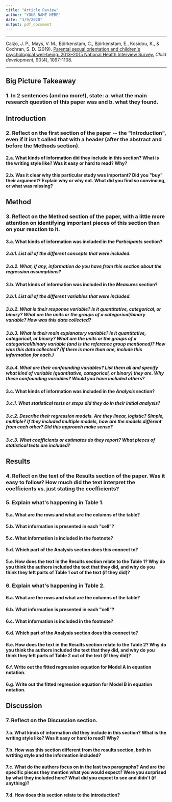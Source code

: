 ```yaml
---
title: "Article Review"
author: "YOUR NAME HERE"
date: "3/9/2020"
output: pdf_document
---
```




***
Calzo, J. P., Mays, V. M., Björkenstam, C., Björkenstam, E., Kosidou, K., & Cochran, S. D. (2019). [Parental sexual orientation and children's psychological well‐being: 2013–2015 National Health Interview Survey.](https://srcd-onlinelibrary-wiley-com.libproxy.smith.edu/doi/full/10.1111/cdev.12989) *Child development*, 90(4), 1097-1108. 
***

## Big Picture Takeaway

### 1. In 2 sentences (and no more!), state: a. what the main research question of this paper was and b. what they found.

## Introduction

### 2. Reflect on the first section of the paper -- the "__Introduction__", even if it isn't called that with a header (after the abstract and before the Methods section).

#### 2.a. What kinds of information did they include in this section? What is the writing style like? Was it easy or hard to read? Why?

#### 2.b. Was it clear why this particular study was important? Did you "buy" their argument? Explain why or why not. What did you find so convincing, or what was missing?

## Method

### 3. Reflect on the __Method__ section of the paper, with a little more attention on identifying important pieces of this section than on your reaction to it.

#### 3.a. What kinds of information was included in the _Participants_ section? 

##### 3.a.1. List all of the different concepts that were included.

##### 3.a.2. What, if any, information do you have from this section about the regression assumptions?

#### 3.b. What kinds of information was included in the _Measures_ section? 

##### 3.b.1. List all of the different variables that were included.

##### 3.b.2. What is their response variable? Is it quantitative, categorical, or binary? What are the units or the groups of a categorical/binary variable? How was this data collected?

##### 3.b.3. What is their main explanatory variable? Is it quantitative, categorical, or binary? What are the units or the groups of a categorical/binary variable (and is the reference group mentioned)? How was this data collected? (If there is more than one, include this information for each.)

##### 3.b.4. What are their confounding variables? List them all and specify what kind of variable (quantitative, categorical, or binary) they are. Why these confounding variables? Would you have included others?

#### 3.c. What kinds of information was included in the _Analysis_ section? 

##### 3.c.1. What statistical tests or steps did they do in their initial analysis?

##### 3.c.2. Describe their regression models. Are they linear, logistic? Simple, multiple? If they included multiple models, how are the models different from each other? Did this approach make sense?

##### 3.c.3. What coefficients or estimates do they report? What pieces of statistical tests are included?


## Results

### 4. Reflect on the text of the __Results__ section of the paper. Was it easy to follow? How much did the text interpret the coefficients vs. just stating the coefficients?

### 5. Explain what's happening in Table 1.

#### 5.a. What are the rows and what are the columns of the table? 

#### 5.b. What information is presented in each "cell"?

#### 5.c. What information is included in the footnote?

#### 5.d. Which part of the Analysis section does this connect to?

#### 5.e. How does the text in the Results section relate to the Table 1? Why do you think the authors included the text that they did, and why do you think they left parts of Table 1 out of the text (if they did)?

### 6. Explain what's happening in Table 2. 

#### 6.a. What are the rows and what are the columns of the table? 

#### 6.b. What information is presented in each "cell"?

#### 6.c. What information is included in the footnote?

#### 6.d. Which part of the Analysis section does this connect to?

#### 6.e. How does the text in the Results section relate to the Table 2? Why do you think the authors included the text that they did, and why do you think they left parts of Table 2 out of the text (if they did)?

#### 6.f. Write out the fitted regression equation for Model A in equation notation.

#### 6.g. Write out the fitted regression equation for Model B in equation notation.

## Discussion

### 7. Reflect on the __Discussion__ section.

#### 7.a. What kinds of information did they include in this section? What is the writing style like? Was it easy or hard to read? Why?

#### 7.b. How was this section different from the results section, both in wrtiting style and the information included?

#### 7.c. What do the authors focus on in the last two paragraphs? And are the specific pieces they mention what you would expect? Were you surprised by what they included here? What did you expect to see and didn't (if anything)?

#### 7.d. How does this section relate to the introduction?
